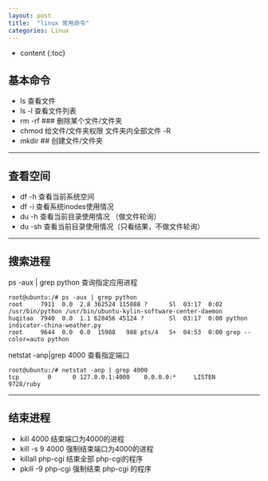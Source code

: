 ```yaml
---
layout: post
title:  "linux 常用命令"
categories: Linux
---
```


* content
{:toc}

## 基本命令

 - ls 查看文件
 - ls -l 查看文件列表
 - rm -rf ### 删除某个文件/文件夹
 - chmod 给文件/文件夹权限    文件夹内全部文件 -R
 - mkdir ## 创建文件/文件夹

---

## 查看空间

 - df -h 查看当前系统空间
 - df -i 查看系统inodes使用情况 
 - du -h 查看当前目录使用情况 （做文件轮询）
 - du -sh 查看当前目录使用情况（只看结果，不做文件轮询）

---
 
## 搜索进程
ps -aux | grep python 查询指定应用进程

    root@ubuntu:/# ps -aux | grep python
    root     7911  0.0  2.8 362524 115888 ?      Sl  03:17  0:02 /usr/bin/python /usr/bin/ubuntu-kylin-software-center-daemon
    huqitao  7940  0.0  1.1 628456 45124 ?       Sl  03:17  0:00 python indicator-china-weather.py
    root     9644  0.0  0.0  15988   988 pts/4   S+  04:53  0:00 grep --color=auto python

netstat -anp|grep 4000 查看指定端口

    root@ubuntu:/# netstat -anp | grep 4000
    tcp        0      0 127.0.0.1:4000    0.0.0.0:*     LISTEN      9728/ruby

---

## 结束进程

 - kill 4000 结束端口为4000的进程
 - kill -s 9 4000 强制结束端口为4000的进程
 - killall php-cgi 结束全部 php-cgi的程序
 - pkill -9 php-cgi 强制结束 php-cgi 的程序
